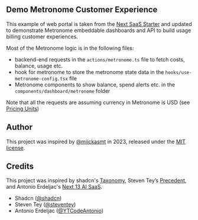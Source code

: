 ## Demo Metronome Customer Experience

This example of web portal is taken from the [Next SaaS Starter](https://github.com/mickasmt/next-saas-stripe-starter) and updated to demonstrate Metronome embeddable dashboards and API to build usage billing customer experiences.

Most of the Metronome logic is in the following files:

- backend-end requests in the `actions/metronome.ts` file to fetch costs, balance, usage etc.
- hook for metronome to store the metronome state data in the `hooks/use-metronome-config.tsx` file
- Metronome components to show balance, spend alerts etc. in the `components/dashboard/metronome` folder

Note that all the requests are assuming currency in Metronome is USD (see [Pricing Units](https://app.metronome.com/offering/pricing-units))

## Author

This project was inspired by [@miickasmt](https://twitter.com/miickasmt) in 2023, released under the [MIT license](https://github.com/shadcn/taxonomy/blob/main/LICENSE.md).

## Credits

This project was inspired by shadcn's [Taxonomy](https://github.com/shadcn-ui/taxonomy), Steven Tey’s [Precedent](https://github.com/steven-tey/precedent), and Antonio Erdeljac's [Next 13 AI SaaS](https://github.com/AntonioErdeljac/next13-ai-saas).

- Shadcn ([@shadcn](https://twitter.com/shadcn))
- Steven Tey ([@steventey](https://twitter.com/steventey))
- Antonio Erdeljac ([@YTCodeAntonio](https://twitter.com/AntonioErdeljac))
